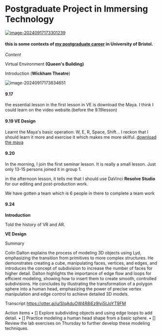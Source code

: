 # Postgraduate Project in Immersing Technology

[![image-20240917173301239](C:\Users\Administrator\AppData\Roaming\Typora\typora-user-images\image-20240917173301239.png)]()

#### this is some contexts of [my postgraduate career](https://www.ole.bris.ac.uk/ultra/course) in University of Bristol.

*Content*

Virtual Environment  **(Queen's Building)**



Introduction  (**Wickham Theatre**)

![image-20240917173634651](C:\Users\Administrator\AppData\Roaming\Typora\typora-user-images\image-20240917173634651.png)




#### 9.17 

the essential lesson in the first lesson in VE is download the Maya. I think I could learn on the video website.(before the 9.19lesson)

#### 9.19 VE Design

Learnt the Maya's basic operation: W, E, R, Space, Shift... I reckon that I should learn it more and exercise it  which makes me more skilful.
[download the maya](https://www.autodesk.com/education/edu-software/overview)

#### 9.20    

In the morning, I join the first seminar lesson.  It is really a small lesson. Just only 13-15 persons joined it in group 1.

in the afternoon lesson, it tells me that I should use DaVinci **Resolve Studio** for our editing and post-production work.

We have gotten a team which is 6 people in there to complete a team work

#### 9.24 

**Introduction**

Told the history of VR and AR.



**VE Design**

Summary

Colin Dalton explains the process of modeling 3D objects using Lyd, emphasizing the transition from primitives to more complex structures. He demonstrates creating a cube, manipulating faces, vertices, and edges, and introduces the concept of subdivision to increase the number of faces for higher detail. Dalton highlights the importance of edge flow and loops for efficient modeling, showing how to insert them to create smooth, controlled subdivisions. He concludes by illustrating the transformation of a polygon sphere into a human head, emphasizing the power of precise vertex manipulation and edge control to achieve detailed 3D models.

Transcript
https://otter.ai/u/SlqAduOW4R8iEz9lyi5IJoYT9FM

Action items
• [] Explore subdividing objects and using edge loops to add detail.
• [] Practice modeling a human head shape from a basic sphere.
• [] Review the lab exercises on Thursday to further develop these modeling techniques.